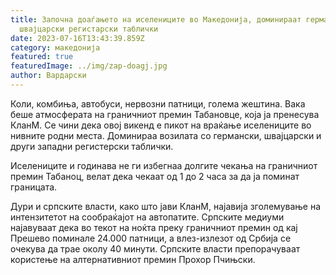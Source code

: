 ```yaml
---
title: Започна доаѓањето на иселениците во Македонија, доминираат германски и
  швајцарски регистарски таблички
date: 2023-07-16T13:43:39.859Z
category: македонија
featured: true
featuredImage: ../img/zap-doagj.jpg
author: Вардарски
---
```

<!--StartFragment-->

Коли, комбиња, автобуси, нервозни патници, голема жештина. Вака беше атмосферата на граничниот премин Табановце, која ја пренесува КланМ. Се чини дека овој викенд е пикот на враќање иселениците во нивните родни места. Доминираа возилата со германски, швајцарски и други западни регистерски таблички.

Иселениците и годинава не ги избегнаа долгите чекања на граничниот премин Табаноц, велат дека чекаат од 1 до 2 часа за да ја поминат границата.

Дури и српските власти, како што јави КланМ, најавија зголемување на интензитетот на сообраќајот на автопатите. Српските медиуми најавуваат дека во текот на ноќта преку граничниот премин од кај Прешево поминале 24.000 патници, а влез-излезот од Србија се очекува да трае околу 40 минути. Српските власти препорачуваат користење на алтернативниот премин Прохор Пчињски.

<!--EndFragment-->